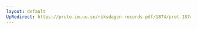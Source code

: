 ```yaml
---
layout: default
UpRedirect: https://pruto.im.uu.se/riksdagen-records-pdf/1874/prot-1874--fk--129/prot-1874--fk--129_004.pdf
---
```

